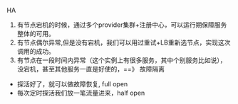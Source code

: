 
HA

1. 有节点宕机的时候，通过多个provider集群+注册中心，可以运行期保障服务整体的可用。
2. 有节点偶尔异常,但是没有宕机，我们可以用过重试+LB重新选节点，实现这次调用的成功。
3. 有节点在一段时间内异常（这个实例上有很多服务，其中个别服务比如说），没宕机，甚至其他服务一直是好使的，==》 故障隔离
  - 探活好了，就可以做故障恢复, full open
  - 每次定时探活我们放一笔流量进来，half open